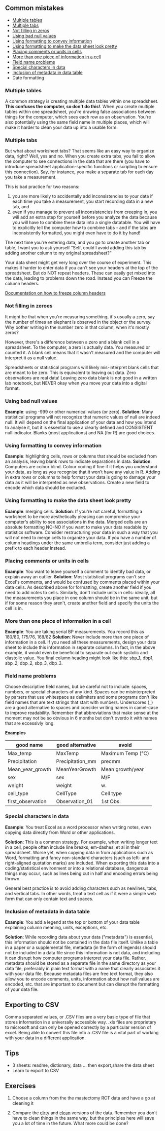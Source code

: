 ## Common mistakes

<!-- - [ ] TODO(2016-05-26): this would work nicely as a round robin teaching exercise; get each pair to read one section and teach the rest of the glass; repeat twice if needed to get through the whole list -->

- [Multiple tables](#tables)
- [Multiple tabs](#tabs)
- [Not filling in zeros](#zeros)
- [Using bad null values](#null)
- [Using formatting to convey information](#formatting)
- [Using formatting to make the data sheet look pretty](#formatting_pretty)
- [Placing comments or units in cells](#units)
- [More than one piece of information in a cell](#info)
- [Field name problems](#field_name)
- [Special characters in data](#special)
- [Inclusion of metadata in data table](#metadata)
- Date formatting


<a name="tables"></a>

### Multiple tables

A common strategy is creating multiple data tables within one spreadsheet. **This confuses the computer, so don't do this!**. When you create multiple tables within one spreadsheet, you're drawing false associations between things for the computer, which sees each row as an observation. You're also potentially using the same field name in multiple places, which will make it harder to clean your data up into a usable form.

<a name="tabs"></a>

### Multiple tabs

But what about worksheet tabs? That seems like an easy way to organize data, right? Well, yes and no. When you create extra tabs, you fail to allow the computer to see connections in the data that are there (you have to introduce spreadsheet application-specific functions or scripting to ensure this connection). Say, for instance, you make a separate tab for each day you take a measurement.

This is bad practice for two reasons:
1. you are more likely to accidentally add inconsistencies to your data if each time you take a measurement, you start recording data in a new tab, and
2. even if you manage to prevent all inconsistencies from creeping in, you will add an extra step for yourself before you analyze the data because you will have to combine these data into a single datatable. You will have to explicitly tell the computer how to combine tabs - and if the tabs are inconsistently formatted, you might even have to do it by hand!

The next time you're entering data, and you go to create another tab or table, I want you to ask yourself “Self, could I avoid adding this tab by adding another column to my original spreadsheet?”

Your data sheet might get very long over the course of experiment. This makes it harder to enter data if you can't see your headers at the top of the spreadsheet. But do NOT repeat headers. These can easily get mixed into the data, leading to problems down the road. Instead you can Freeze the column headers.

[Documentation on how to freeze column headers](https://support.office.com/en-ca/article/Freeze-column-headings-for-easy-scrolling-57ccce0c-cf85-4725-9579-c5d13106ca6a)

<a name="zeroes"></a>

### Not filling in zeroes

It might be that when you're measuring something, it's usually a zero, say the number of times an elephant is observed in the object or the survey. Why bother writing in the number zero in that column, when it's mostly zeros?

However, there's a difference between a zero and a blank cell in a spreadsheet. To the computer, a zero is actually data. You measured or counted it. A blank cell means that it wasn't measured and the computer will interpret it as a null value.

Spreadsheets or statistical programs will likely mis-interpret blank cells that are meant to be zero. This is equivalent to leaving out data. Zero observations are real data! Leaving zero data blank is not good in a written lab notebook, but NEVER okay when you move your data into a digital format.

<a name="null"></a>

### Using bad null values

**Example**: using -999 or other numerical values (or zero).
**Solution**: Many statistical programs will not recognize that numeric values of null are indeed null. It will depend on the final application of your data and how you intend to analyse it, but it is essential to use a clearly defined and CONSISTENT null indicator. Blanks (most applications) and NA (for R) are good choices.

<a name="formatting"></a>

### Using formatting to convey information 

**Example**: highlighting cells, rows or columns that should be excluded from an analysis, leaving blank rows to indicate separations in data.
**Solution**: Computers are colour blind. Colour coding if fine if it helps you understand your data, as long as you recognise that it won't have any value in R. Adding in extra rows or columns to help format your data is going to damage your data as it will be interpreted as new observations. Create a new field to encode which data should be excluded.

<a name="formatting_pretty"></a>

### Using formatting to make the data sheet look pretty

**Example**: merging cells.
**Solution**: If you're not careful, formatting a worksheet to be more aesthetically pleasing can compromise your computer's ability to see associations in the data. Merged cells are an absolute formatting NO-NO if you want to make your data readable by statistics software. Consider restructuring your data in such a way that you will not need to merge cells to organize your data. If you have a number of column headings under the same umbrella term, consider just adding a prefix to each header instead.

<a name="formatting"></a>

### Placing comments or units in cells

**Example**: You want to leave yourself a comment to identify bad data, or explain away an outlier.
**Solution**: Most statistical programs can't see Excel's comments, and would be confused by comments placed within your data cells. As described above for formatting, create another field if you need to add notes to cells. Similarly, don't include units in cells: ideally, all the measurements you place in one column should be in the same unit, but if for some reason they aren't, create another field and specify the units the cell is in.

<a name="units"></a>

### More than one piece of information in a cell

**Example**: You are taking serial BP measurements. You record this as 180/80, 175/76, 168/82
**Solution**: Never include more than one piece of information in a cell. If you need all these measurements, design your data sheet to include this information in separate columns. In fact, in the above example, it would even be beneficial to separate out each systolic and diastolic value. You final column heading might look like this: sbp_1, dbp1, sbp_2, dbp_2, sbp_3, dbp_3.

<a name="field_name"></a>

### Field name problems

Choose descriptive field names, but be careful not to include: spaces, numbers, or special characters of any kind. Spaces can be misinterpreted by parsers that use whitespace as delimiters and some programs don't like field names that are text strings that start with numbers.
Underscores (`_`) are a good alternative to spaces and consider writing names in camel-case to improve readability. Remember that abbreviations that make sense at the moment may not be so obvious in 6 months but don't overdo it with names that are eccessivly long.

**Examples**  

**good name** | **good alternative** | **avoid**
------------- | -------------------- | ---------
Max_temp | MaxTemp | Maximum Temp (°C)
Precipitation | Precipitation_mm | precmm
Mean_year_growth | MeanYearGrowth | Mean growth/year
sex | sex | M/F
weight | weight | w.
cell_type | CellType | Cell type
first_observation | Observation_01 | 1st Obs.

<a name="special"></a>

### Special characters in data

**Example**: You treat Excel as a word processor when writing notes, even copying data directly from Word or other applications.

**Solution**: This is a common strategy. For example, when writing longer text in a cell, people often include line breaks, em-dashes, et al in their spreadsheet.  Worse yet, when copying data in from applications such as Word, formatting and fancy non-standard characters (such as left- and right-aligned quotation marks) are included.  When exporting this data into a coding/statistical environment or into a relational database, dangerous things may occur, such as lines being cut in half and encoding errors being thrown.

General best practice is to avoid adding characters such as newlines, tabs, and vertical tabs. In other words, treat a text cell as if it were a simple web form that can only contain text and spaces.

<a name="metadata"></a>

### Inclusion of metadata in data table

**Example**: You add a legend at the top or bottom of your data table explaining column meaning, units, exceptions, etc.

**Solution**: While recording data about your data ("metadata") is essential, this information should not be contained in the data file itself. Unlike a table in a paper or a supplemental file, metadata (in the form of legends) should not be included in a data file since this information is not data, and including it can disrupt how computer programs interpret your data file. Rather, metadata should be stored as a separate file in the same directory as your data file, preferably in plain text format with a name that clearly associates it with your data file. Because metadata files are free text format, they also allow you to encode comments, units, information about how null values are encoded, etc. that are important to document but can disrupt the formatting of your data file.

<a name="worked-example"></a>


## Exporting to CSV

Comma separated values, or .CSV files are a very basic type of file that stores information in a universally accessible way. .xls files are proprietary to microsoft and can only be opened correctly by a particular version of excel. Being able to convert this file into a .CSV file is a vital part of working with your data in a different application.


## Tips

- 3 sheets: readme, dictionary, data ... then export,share the data sheet
- Learn to export to CSV

## Exercises

1. Choose a column from the the mastectomy RCT data and have a go at cleaning it

3. Compare the [dirty](https://figshare.com/s/165cad3ce6eadbf6b19a) and [clean](https://figshare.com/s/28e6b022c0d3fe63909e) versions of the data. Remember you don't have to clean things in the same way, but the principles here will save you a lot of time in the future. What more could be done?



